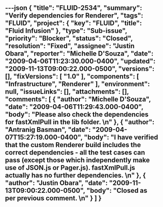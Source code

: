 ---json
{
  "title": "FLUID-2534",
  "summary": "Verify dependencies for Renderer",
  "tags": "FLUID",
  "project": {
    "key": "FLUID",
    "title": "Fluid Infusion"
  },
  "type": "Sub-issue",
  "priority": "Blocker",
  "status": "Closed",
  "resolution": "Fixed",
  "assignee": "Justin Obara",
  "reporter": "Michelle D'Souza",
  "date": "2009-04-06T11:23:30.000-0400",
  "updated": "2009-11-13T09:00:22.000-0500",
  "versions": [],
  "fixVersions": [
    "1.0"
  ],
  "components": [
    "Infrastructure",
    "Renderer"
  ],
  "environment": null,
  "issueLinks": [],
  "attachments": [],
  "comments": [
    {
      "author": "Michelle D'Souza",
      "date": "2009-04-06T11:29:43.000-0400",
      "body": "Please also check the dependencies for fastXmlPull in the lib folder.&#x20;\n"
    },
    {
      "author": "Antranig Basman",
      "date": "2009-04-07T15:27:19.000-0400",
      "body": "I have verified that the custom Renderer build includes the correct dependencies - all the test cases can pass (except those which independently make use of JSON.js or Pager.js). fastXmlPull.js actually has no further dependencies.&#x20;\n"
    },
    {
      "author": "Justin Obara",
      "date": "2009-11-13T09:00:22.000-0500",
      "body": "Closed as per previous comment.&#x20;\n"
    }
  ]
}
---

        